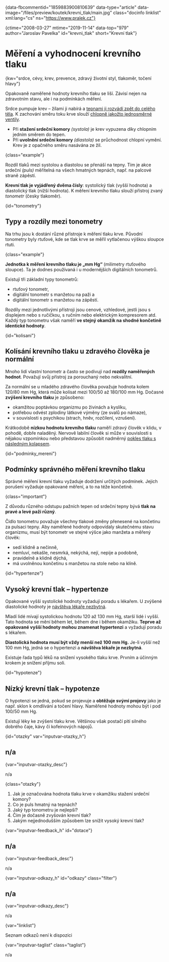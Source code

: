 
{data-fbcommentid="1859883900810639" data-type="article" data-image="/files/preview/koutek/krevni_tlak/main.jpg" class="docinfo linklist" xml:lang="cs" ns="https://www.pralek.cz"}

{ctime="2008-03-27" mtime="2019-11-14" data-top="979" author="Jaroslav Pavelka" id="krevni_tlak" short="Krevní tlak"}

# Měření a vyhodnocení krevního tlaku 

{kw="srdce, cévy, krev, prevence, zdravý životní styl, tlakoměr, točení hlavy"}

Opakovaně naměřené hodnoty krevního tlaku se liší. Závisí nejen na zdravotním stavu, ale i na podmínkách měření. 

Srdce pumpuje krev – žílami ji nabírá a [tepnami ji rozvádí zpět do celého těla][1]. K zachování směru toku krve slouží [chlopně jakožto jednosměrné ventily][2]. 

  * Při **stažení srdeční komory** _(systola)_ je krev vypuzena díky chlopním jedním směrem do tepen. 
  * Při **uvolnění srdeční komory** _(diastola)_ se průchodnost chlopní vymění. Krev je z opačného směru nasávána ze žil. 

{class="example"}

Rozdíl tlaků mezi systolou a diastolou se přenáší na tepny. Tím je akce srdeční _(puls)_ měřitelná na všech hmatných tepnách, např. na palcové straně zápěstí. 

**Krevní tlak je vyjádřený dvěma čísly**: systolický tlak (vyšší hodnota) a diastolický tlak (nižší hodnota). K měření krevního tlaku slouží přístroj zvaný _tonometr_ (česky tlakoměr). 

{id="tonometry"}

## Typy a rozdíly mezi tonometry 

Na trhu jsou k dostání různé přístroje k měření tlaku krve. Původní tonometry byly rtuťové, kde se tlak krve se měřil vytlačenou výškou sloupce rtuti. 

{class="example"}

**Jednotka k měření krevního tlaku je „mm Hg“** (milimetry rtuťového sloupce). Ta je dodnes používaná i u modernějších digitálních tonometrů. 

Existují tři základní typy tonometrů: 

  * rtuťový tonometr, 
  * digitální tonometr s manžetou na paži a 
  * digitální tonometr s manžetou na zápěstí. 

Rozdíly mezi jednotlivými přístroji jsou cenové, vzhledové, jestli jsou s displejem nebo s ručičkou, s ručním nebo elektrickým kompresorem atd. Každý typ tonometru však naměří **ve stejný okamžik na shodné končetině identické hodnoty**. 

{id="kolisani"}

## Kolísání krevního tlaku u zdravého člověka je normální 

Mnoho lidí vlastní tonometr a často se podivují nad **rozdíly naměřených hodnot**. Považují svůj přístroj za porouchaný nebo nekvalitní. 

Za normální se u mladého zdravého člověka považuje hodnota kolem 120/80 mm Hg, která může kolísat mezi 100/50 až 180/100 mm Hg. Dočasné **zvýšení krevního tlaku** je způsobeno: 

  * okamžitou poptávkou organizmu po živinách a kyslíku, 
  * potřebou odvést zplodiny látkové výměny (ze svalů po námaze), 
  * v souvislosti s psychikou (strach, hněv, rozčílení, vzrušení). 

Krátkodobě **nízkou hodnotu krevního tlaku** naměří zdravý člověk v klidu, v pohodě, dobře naladěný. Nervově labilní člověk si může v souvislosti s nějakou vzpomínkou nebo představou způsobit nadměrný [pokles tlaku s následným kolapsem][3]. 

{id="podminky_mereni"}

## Podmínky správného měření krevního tlaku 

Správné měření krevní tlaku vyžaduje dodržení určitých podmínek. Jejich porušení vyžaduje opakované měření, a to na téže končetině. 

{class="important"}

Z důvodu různého odstupu pažních tepen od srdeční tepny bývá **tlak na pravé a levé paži různý**. 

Čidlo tonometru považuje všechny tlakové změny přenesené na končetinu za pulsaci tepny. Aby naměřené hodnoty odpovídaly skutečnému stavu organizmu, musí být tonometr ve stejné výšce jako manžeta a měřený člověk: 

  * sedí klidně a nečinně, 
  * nemluví, nekašle, nesmrká, nekýchá, nejí, nepije a podobně, 
  * pravidelně a klidně dýchá, 
  * má uvolněnou končetinu s manžetou na stole nebo na klíně. 

{id="hypertenze"}

## Vysoký krevní tlak – hypertenze 

Opakované vyšší systolické hodnoty vyžadují poradu s lékařem. U zvýšené diastolické hodnoty je [návštěva lékaře nezbytná][4]. 

Mladí lidé mívají systolickou hodnotu 120 až 130 mm Hg, starší lidé i vyšší. Tato hodnota se mění během let, během dne i během okamžiku. **Teprve až opakované vyšší hodnoty mohou znamenat hypertenzi** a vyžadují poradu s lékařem. 

**Diastolická hodnota musí být vždy menší než 100 mm Hg.** Je-li vyšší než 100 mm Hg, jedná se o hypertenzi a **návštěva lékaře je nezbytná**. 

Existuje řada typů léků na snížení vysokého tlaku krve. Prvním a účinným krokem je snížení příjmu soli. 

{id="hypotenze"}

## Nízký krevní tlak – hypotenze 

O hypotenzi se jedná, pokud se projevuje a **obtěžuje svými projevy** jako je např. sklon k omdlívání a točení hlavy. Naměřené hodnoty mohou být i pod 100/50 mm Hg. 

Existují léky ke zvýšení tlaku krve. Většinou však postačí pití silného dobrého čaje, kávy či kofeinových nápojů. 

{id="otazky" var="inputvar-otazky_h"}

## n/a 

{var="inputvar-otazky_desc"}

n/a 

{class="otazky"}

  1. Jak je označována hodnota tlaku krve v okamžiku stažení srdeční komory? 
  2. Co je puls hmatný na tepnách? 
  3. Jaký typ tonometru je nejlepší? 
  4. Čím je dočasně zvyšován krevní tlak? 
  5. Jakým nejjednodušším způsobem lze snížit vysoký krevní tlak? 

{var="inputvar-feedback_h" id="dotace"}

## n/a 

{var="inputvar-feedback_desc"}

n/a 

{var="inputvar-odkazy_h" id="odkazy" class="filter"}

## n/a 

{var="inputvar-odkazy_desc"}

n/a 

{var="linklist"}

Seznam odkazů není k dispozici 

{var="inputvar-taglist" class="taglist"}

n/a

 [1]: srdecni_infarkt
 [2]: varixy
 [3]: kolaps
 [4]: nalehavost_vysetreni

